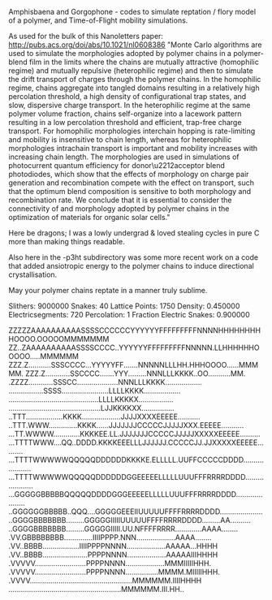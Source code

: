 Amphisbaena and Gorgophone - codes to simulate reptation / flory model of a polymer, and Time-of-Flight mobility simulations.

As used for the bulk of this Nanoletters paper:
http://pubs.acs.org/doi/abs/10.1021/nl0608386
"Monte Carlo algorithms are used to simulate the morphologies adopted by polymer chains in a polymer-blend film in the limits where the chains are mutually attractive (homophilic regime) and mutually repulsive (heterophilic regime) and then to simulate the drift transport of charges through the polymer chains. In the homophilic regime, chains aggregate into tangled domains resulting in a relatively high percolation threshold, a high density of configurational trap states, and slow, dispersive charge transport. In the heterophilic regime at the same polymer volume fraction, chains self-organize into a lacework pattern resulting in a low percolation threshold and efficient, trap-free charge transport. For homophilic morphologies interchain hopping is rate-limiting and mobility is insensitive to chain length, whereas for heterophilic morphologies intrachain transport is important and mobility increases with increasing chain length. The morphologies are used in simulations of photocurrent quantum efficiency for donor\u2212acceptor blend photodiodes, which show that the effects of morphology on charge pair generation and recombination compete with the effect on transport, such that the optimum blend composition is sensitive to both morphology and recombination rate. We conclude that it is essential to consider the connectivity of and morphology adopted by polymer chains in the optimization of materials for organic solar cells."

Here be dragons; I was a lowly undergrad & loved stealing cycles in pure C more than making things readable.

Also here in the -p3ht subdirectory was some more recent work on a code that added ansiotropic energy to the polymer chains to induce directional crystallisation.

May your polymer chains reptate in a manner truly sublime.

Slithers: 9000000 Snakes: 40 Lattice Points: 1750
Density: 0.450000 Electricsegments: 720 Percolation: 1 Fraction Electric Snakes: 0.900000

ZZZZZAAAAAAAAAASSSSCCCCCCYYYYYYFFFFFFFFFNNNNHHHHHHHHHOOOO.OOOOOMMMMMMM
ZZ..ZAAAAAAAAAASSSSCCCC..YYYYYYFFFFFFFFFNNNNN.LLHHHHHHOOOOO.....MMMMMM
ZZZ.Z...........SSSCCCC...YYYYYFF.......NNNNNLLLHH.HHHOOOO......MMMMM.
ZZZ.Z............SSCCCC.......YYY.........NNNLLLKKKK..OO...........MM.
.ZZZZ............SSSCC....................NNNLLLKKKK..................
.................SSSS.......................LLLLKKKK..................
............................................LLLLKKKKX.................
.............................................LJJKKKKXX................
..TTT..................KKKK...................JJJJXXXXEEEEE...........
..TTT.WWW..............KKKK......JJJJJJJCCCCCJJJJJXXX.EEEEE...........
...TT.WWWW.............KKKKEE.LL.JJJJJJJCCCCCJJJJJXXXXXEEEEE..........
...TTTTWWW....QQ..DDDD.KKKKEEELLLJJJJJJ.CCCCCJJ.JJXXXXXEEEEE..........
...TTTTWWWWWQQQQQDDDDDDKKKKE.ELLLLL.UUFFCCCCCDDDD.....................
...TTTTWWWWWQQQQQDDDDDDGGEEEEELLLLLUUUFFFRRRRDDDD.....................
...GGGGGBBBBBQQQQQDDDDGGGEEEEELLLLLUUUFFFRRRRDDDD.....................
..GGGGGGBBBBB..QQQ....GGGGGEEEIIUUUUUFFFFRRRRDDDD.....................
..GGGGBBBBBBB.........GGGGGIIIIIUUUUUFFFFRRRRDDDD.........AA..........
..GGGGBBBBBBB.........GGGGGIIIII.UU.NFFFFRRRR.............AAAA........
.VV.GBBBBBBBB..............IIIIPPPP.NNN...................AAAA........
.VV..BBBB..................IIIIPPPPNNNN...................AAAAA...HHHH
.VV..BBBB......................PPPPNNNN...................AAAAAIIIHHHH
.VVVVV.........................PPPPNNNN...................MMMIIIIIHHH.
.VVVVV.........................PPPPNNNN................MMMM.MIIIIIHHH.
.VVVV..................................................MMMMMM.IIIIHHHH
.......................................................MMMMMM.III.HH..

